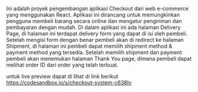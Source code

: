 Ini adalah proyek pengembangan aplikasi Checkout dari web e-commerce yang menggunakan React.
Aplikasi ini dirancang untuk memungkinkan pengguna membeli barang secara online dan mengatur pengiriman dan pembayaran dengan mudah.
Di dalam aplikasi ini ada halaman Delivery Page, di halaman ini terdapat delivery form yang dapat di isi oleh pembeli.
Setelah mengisi form dengan benar pembeli akan di redirect ke halaman Shipment, di halaman ini pembeli dapat memilih shipment method & payment method yang tersedia.
Setelah memilih shipment dan payment pembeli akan menemukan halaman Thank You page, dimana pembeli dapat melihat order ID dari order yang telah terbuat.

untuk live preview dapat di lihat di link berikut https://codesandbox.io/s/checkout-system-c638lv
